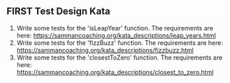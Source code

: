 FIRST Test Design Kata
---------------------------

1. Write some tests for the 'isLeapYear' function. The requirements are here: https://sammancoaching.org/kata_descriptions/leap_years.html
2. Write some tests for the 'fizzBuzz' function. The requirements are here: https://sammancoaching.org/kata_descriptions/fizzbuzz.html
3. Write some tests for the 'closestToZero' function. The requirements are here: https://sammancoaching.org/kata_descriptions/closest_to_zero.html
